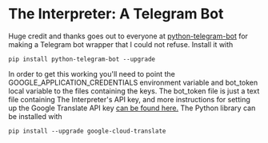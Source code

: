# The Interpreter: A Telegram Bot

Huge credit and thanks goes out to everyone at [python-telegram-bot](https://github.com/python-telegram-bot/python-telegram-bot) for
making a Telegram bot wrapper that I could not refuse.  Install it with

`pip install python-telegram-bot --upgrade`

In order to get this working you'll need to point the GOOGLE_APPLICATION_CREDENTIALS environment variable and bot_token local variable to
the files containing the keys.  The bot_token file is just a text file containing The Interpreter's API key, and more instructions for
setting up the Google Translate API key [can be found here.](https://cloud.google.com/translate/) The Python library can be installed with

`pip install --upgrade google-cloud-translate`
